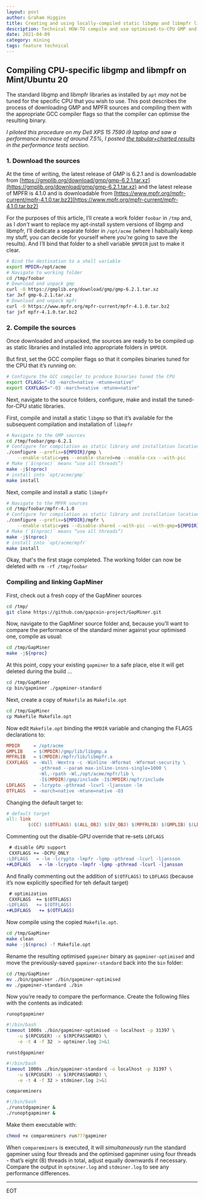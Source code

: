 ```yaml
---
layout: post
author: Graham Higgins
title: Creating and using locally-compiled static libgmp and libmpfr libraries for linking with GapMiner 
description: Technical HOW-TO compile and use optimised-to-CPU GMP and MPFR libraries
date: 2021-04-09
category: mining
tags: feature technical
---
```


## Compiling CPU-specific libgmp and libmpfr on Mint/Ubuntu 20 

The standard libgmp and libmpfr libraries as installed by `apt` *may* not be tuned for the specific CPU that you wish to use. This post describes the process of downloading GMP and MPFR sources and compiling them with the appropriate GCC compiler flags so that the compiler can optimise the resulting binary.

*I piloted this procedure on my Dell XPS 15 7590 i9 laptop and saw a performance increase of around 7.5%, I posted [the tabular+charted results](/paramtests/stdvsopt/) in the performance tests section.*

### 1. Download the sources

At the time of writing, the latest release of GMP is 6.2.1 and is downloadable from [https://gmplib.org/download/gmp/gmp-6.2.1.tar.xz](https://gmplib.org/download/gmp/gmp-6.2.1.tar.xz) and the latest release of MPFR is 4.1.0 and is downloadable from [https://www.mpfr.org/mpfr-current/mpfr-4.1.0.tar.bz2](https://www.mpfr.org/mpfr-current/mpfr-4.1.0.tar.bz2)

For the purposes of this article, I’ll create a work folder `foobar` in `/tmp` and, as I *don’t* want to replace my apt-install system versions of libgmp and libmpfr, I’ll dedicate a separate folder in `/opt/acme` (where I habitually keep my stuff, you can decide for yourself where *you’re* going to save the results). And I’ll bind that folder to a shell variable `$MPDIR` just to make it clear.


```bash
# Bind the destination to a shell variable
export MPDIR=/opt/acme
# Navigate to working folder
cd /tmp/foobar
# Download and unpack gmp
curl -O https://gmplib.org/download/gmp/gmp-6.2.1.tar.xz
tar Jxf gmp-6.2.1.tar.xz
# Download and unpack mpfr
curl -O https://www.mpfr.org/mpfr-current/mpfr-4.1.0.tar.bz2
tar jxf mpfr-4.1.0.tar.bz2
```

### 2. Compile the sources

Once downloaded and unpacked, the sources are ready to be compiled up as static libraries and installed into appropriate folders in `$MPDIR`.

But first, set the GCC compiler flags so that it compiles binaries tuned for the CPU that it’s running on:
```bash
# Configure the GCC compiler to produce binaries tuned the CPU 
export CFLAGS="-O3 -march=native -mtune=native"
export CXXFLAGS="-O3 -march=native -mtune=native"
```

Next, navigate to the source folders, configure, make and install the tuned-for-CPU static libraries.

First, compile and install a static `libgmp` so that it’s available for the subsequent compilation and installation of `libmpfr`

```bash
# Navigate to the GMP sources
cd /tmp/foobar/gmp-6.2.1
# Configure for compilation as static library and installation location as defined
./configure --prefix=${MPDIR}/gmp \
    --enable-static=yes --enable-shared=no --enable-cxx --with-pic 
# Make (`$(nproc)` means “use all threads”)
make -j$(nproc)
# install into `opt/acme/gmp`
make install
```

Next, compile and install a static `libmpfr`

```bash
# Navigate to the MPFR sources
cd /tmp/foobar/mpfr-4.1.0
# Configure for compilation as static library and installation location as defined
./configure --prefix=${MPDIR}/mpfr \
    --enable-static=yes --disable-shared --with-pic --with-gmp=${MPDIR}/gmp
# Make (`$(nproc)` means “use all threads”)
make -j$(nproc)
# install into `opt/acme/mpfr`
make install
```

Okay, that's the first stage completed. The working folder can now be deleted with `rm -rf /tmp/foobar`

### Compiling and linking GapMiner

First, check out a fresh copy of the GapMiner sources

```bash
cd /tmp/
git clone https://github.com/gapcoin-project/GapMiner.git
```

Now, navigate to the GapMiner source folder and, because you’ll want to compare the performance of the standard miner against your optimised one, compile as usual:

```bash
cd /tmp/GapMiner
make -j${nproc}
```

At this point, copy your existing `gapminer` to a safe place, else it will get deleted during the build ...

```bash
cd /tmp/GapMiner
cp bin/gapminer ./gapminer-standard
```

Next, create a copy of `Makefile` as `Makefile.opt`


```bash
cd /tmp/GapMiner
cp Makefile Makefile.opt
```

Now edit `Makefile.opt` binding the `MPDIR` variable and changing the FLAGS declarations to:

```makefile
MPDIR     = /opt/acme
GMPLIB    = $(MPDIR)/gmp/lib/libgmp.a
MPFRLIB   = $(MPDIR)/mpfr/lib/libmpfr.a
CXXFLAGS  = -Wall -Wextra -c -Winline -Wformat -Wformat-security \
            -pthread --param max-inline-insns-single=1000 \
            -Wl,-rpath -Wl,/opt/acme/mpfr/lib \
            -I$(MPDIR)/gmp/include -I$(MPDIR)/mpfr/include
LDFLAGS   = -lcrypto -pthread -lcurl -ljansson -lm
OTFLAGS   = -march=native -mtune=native -O3
```
Changing the default target to:

```makefile
# default target
all: link
        $(CC) $(OTFLAGS) $(ALL_OBJ) $(EV_OBJ) $(MPFRLIB) $(GMPLIB) $(LDFLAGS) -o $(BIN)/gapmineropt
```

Commenting out the disable-GPU override that re-sets `LDFLAGS`

```diff
 # disable GPU support
 CXXFLAGS += -DCPU_ONLY 
-LDFLAGS   = -lm -lcrypto -lmpfr -lgmp -pthread -lcurl -ljansson
+#LDFLAGS   = -lm -lcrypto -lmpfr -lgmp -pthread -lcurl -ljansson
```

And finally commenting out the addition of `$(OTFLAGS)` to `LDFLAGS` (because it’s now explicitly specified for teh default target)

```diff
 # optimization
 CXXFLAGS  += $(OTFLAGS)
-LDFLAGS   += $(OTFLAGS)
+#LDFLAGS   += $(OTFLAGS)
```

Now compile using the copied `Makefile.opt`. 

```bash
cd /tmp/GapMiner
make clean
make -j$(nproc) -f Makefile.opt
```

Rename the resulting optimised `gapminer` binary as `gapminer-optimised` and move the previously-saved `gapminer-standard` back into the `bin` folder:

```bash
cd /tmp/GapMiner
mv ./bin/gapminer ./bin/gapminer-optimised
mv ./gapminer-standard ./bin
```

Now you’re ready to compare the performance. Create the following files with the contents as indicated:

`runoptgapminer`

```bash
#!/bin/bash
timeout 1000s ./bin/gapminer-optimised -o localhost -p 31397 \
    -u $(RPCUSER) -x $(RPCPASSWORD) \
    -e -t 4 -f 32  > optminer.log 2>&1
```

`runstdgapminer`

```bash
#!/bin/bash
timeout 1000s ./bin/gapminer-standard -o localhost -p 31397 \
    -u $(RPCUSER) -x $(RPCPASSWORD) \
    -e -t 4 -f 32 > stdminer.log 2>&1
```

`compareminers`
```bash
#!/bin/bash
./runstdgapminer &
./runoptgapminer &
```

Make them executable with:
```bash
chmod +x compareminers run???gapminer
```

When `compareminers` is executed, it will *simultaneously* run the standard gapminer using four threads and the optimised gapminer using four threads - that’s eight (8) threads in total, adjust equally downwards if necessary. Compare the output in `optminer.log` and `stdminer.log` to see any performance differences.

---

EOT

